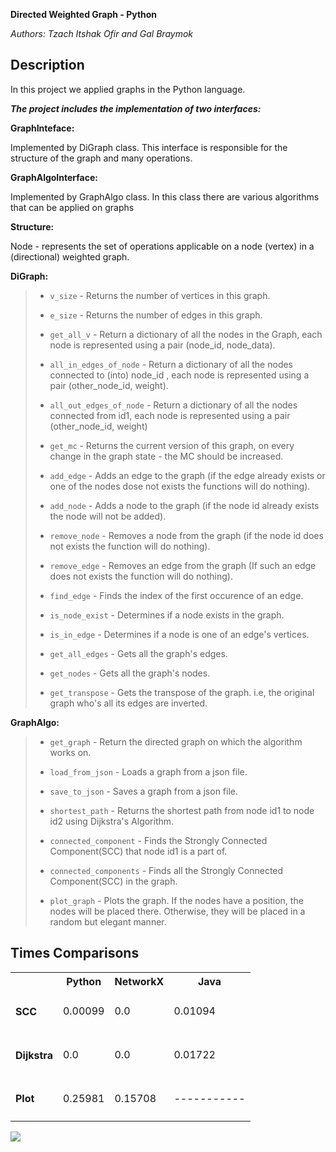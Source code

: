 __Directed Weighted Graph - Python__

*Authors: Tzach Itshak Ofir and Gal Braymok*



## Description
In this project we applied graphs in the Python language.
>
***The project includes the implementation of two interfaces:***

**GraphInteface:**
>
Implemented by DiGraph class. This interface is responsible for the structure of the graph and many operations.

**GraphAlgoInterface:**
>
Implemented by GraphAlgo class. In this class there are various algorithms that can be applied on graphs

**Structure:**
>
Node - represents the set of operations applicable on a node (vertex) in a (directional) weighted graph.
>
**DiGraph:**
> - `v_size` - Returns the number of vertices in this graph.
>
> - `e_size` - Returns the number of edges in this graph.
>
> - `get_all_v` - Return a dictionary of all the nodes in the Graph, each node is represented using a pair (node_id, node_data).
>
> - `all_in_edges_of_node` - Return a dictionary of all the nodes connected to (into) node_id , each node is represented using a pair (other_node_id, weight).
>
> - `all_out_edges_of_node` - Return a dictionary of all the nodes connected from id1, each node is represented using a pair (other_node_id, weight)
>
> - `get_mc` - Returns the current version of this graph, on every change in the graph state - the MC should be increased.
>
> - `add_edge` - Adds an edge to the graph (if the edge already exists or one of the nodes dose not exists the functions will do nothing).
>
> - `add_node` - Adds a node to the graph (if the node id already exists the node will not be added).
>
> - `remove_node` - Removes a node from the graph (if the node id does not exists the function will do nothing).
>
> - `remove_edge` - Removes an edge from the graph (If such an edge does not exists the function will do nothing).
>     
> - `find_edge` - Finds the index of the first occurence of an edge.
>
> - `is_node_exist` - Determines if a node exists in the graph.
>
> -  `is_in_edge` - Determines if a node is one of an edge's vertices.
>
> - `get_all_edges` - Gets all the graph's edges.
>
> - `get_nodes` - Gets all the graph's nodes.
>
> - `get_transpose` - Gets the transpose of the graph. i.e, the original graph who's all its edges are inverted.
>

**GraphAlgo:**
> - `get_graph` - Return the directed graph on which the algorithm works on.
>
> - `load_from_json` - Loads a graph from a json file.
>
> - `save_to_json` - Saves a graph from a json file.
>
> - `shortest_path` - Returns the shortest path from node id1 to node id2 using Dijkstra's Algorithm.
>
> - `connected_component` - Finds the Strongly Connected Component(SCC) that node id1 is a part of.
>
> - `connected_components` - Finds all the Strongly Connected Component(SCC) in the graph.
>
> - `plot_graph` - Plots the graph. If the nodes have a position, the nodes will be placed there. Otherwise, they will be placed in a random but elegant manner.







## Times Comparisons
<table>
  <tr>
    <th></th>
    <th>Python</th>
    <th>NetworkX</th>
    <th>Java</th>
  </tr>
  <tr>
    <td><h4>SCC</h4></td>
    <td>0.00099</td>
    <td>0.0</td>
    <td>0.01094</td>
  </tr>
  <tr>
    <td><h4>Dijkstra</h4></td>
    <td>0.0</td>
    <td>0.0</td>
    <td>0.01722</td>
  </tr>
  <tr>
    <td><h4>Plot</h4></td>
    <td>0.25981</td>
    <td>0.15708</td>
    <td>-----------</td>
  </tr>
</table>

![](ex3/Photo.jpeg)
